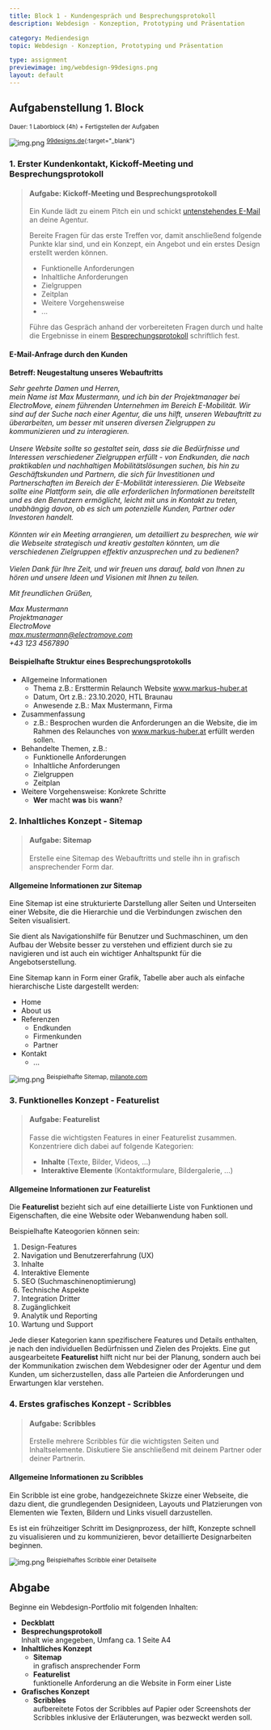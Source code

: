```yaml
---
title: Block 1 - Kundengespräch und Besprechungsprotokoll
description: Webdesign - Konzeption, Prototyping und Präsentation

category: Mediendesign
topic: Webdesign - Konzeption, Prototyping und Präsentation

type: assignment
previewimage: img/webdesign-99designs.png
layout: default
---
```

## Aufgabenstellung 1. Block
<sup>Dauer: 1 Laborblock (4h) + Fertigstellen der Aufgaben</sup>

![img.png](img/webdesign-99designs.png)
<sup>[99designs.de](https://99designs.de/blog/web-digitales-design/was-ist-webdesign){:target="_blank"}</sup>


### 1. Erster Kundenkontakt, Kickoff-Meeting und Besprechungsprotokoll

> #### Aufgabe: Kickoff-Meeting und Besprechungsprotokoll
> Ein Kunde lädt zu einem Pitch ein und schickt [untenstehendes E-Mail](#e-mail-anfrage-durch-den-kunden) an deine Agentur.
>
> Bereite Fragen für das erste Treffen vor, damit anschließend folgende Punkte klar sind, und ein Konzept, ein Angebot und ein erstes Design erstellt werden können.
>
> - Funktionelle Anforderungen
> - Inhaltliche Anforderungen
> - Zielgruppen
> - Zeitplan
> - Weitere Vorgehensweise
> - ...
>
>Führe das Gespräch anhand der vorbereiteten Fragen durch und halte die Ergebnisse in einem [Besprechungsprotokoll](#beispielhafte-struktur-eines-besprechungsprotokolls) schriftlich fest.

#### E-Mail-Anfrage durch den Kunden

**Betreff: Neugestaltung unseres Webauftritts**

*Sehr geehrte Damen und Herren,*<br>
*mein Name ist Max Mustermann, und ich bin der Projektmanager bei ElectroMove, einem führenden Unternehmen im Bereich E-Mobilität. Wir sind auf der Suche nach einer Agentur, die uns hilft, unseren Webauftritt zu überarbeiten, um besser mit unseren diversen Zielgruppen zu kommunizieren und zu interagieren.<br><br>Unsere Website sollte so gestaltet sein, dass sie die Bedürfnisse und Interessen verschiedener Zielgruppen erfüllt - von Endkunden, die nach praktikablen und nachhaltigen Mobilitätslösungen suchen, bis hin zu Geschäftskunden und Partnern, die sich für Investitionen und Partnerschaften im Bereich der E-Mobilität interessieren. Die Webseite sollte eine Plattform sein, die alle erforderlichen Informationen bereitstellt und es den Benutzern ermöglicht, leicht mit uns in Kontakt zu treten, unabhängig davon, ob es sich um potenzielle Kunden, Partner oder Investoren handelt.<br><br>Könnten wir ein Meeting arrangieren, um detailliert zu besprechen, wie wir die Webseite strategisch und kreativ gestalten könnten, um die verschiedenen Zielgruppen effektiv anzusprechen und zu bedienen?<br><br>Vielen Dank für Ihre Zeit, und wir freuen uns darauf, bald von Ihnen zu hören und unsere Ideen und Visionen mit Ihnen zu teilen.*

*Mit freundlichen Grüßen,*

*Max Mustermann  
Projektmanager  
ElectroMove   
[max.mustermann@electromove.com ](mailto:max.mustermann@electromove.com) <br>
+43 123 4567890*


#### Beispielhafte Struktur eines Besprechungsprotokolls
- Allgemeine Informationen
    - Thema z.B.: Ersttermin Relaunch Website www.markus-huber.at
    - Datum, Ort z.B.: 23.10.2020, HTL Braunau
    - Anwesende z.B.: Max Mustermann, Firma
- Zusammenfassung
    - z.B.: Besprochen wurden die Anforderungen an die Website, die im Rahmen des Relaunches von
      www.markus-huber.at erfüllt werden sollen.
- Behandelte Themen, z.B.:
    - Funktionelle Anforderungen
    - Inhaltliche Anforderungen
    - Zielgruppen
    - Zeitplan
- Weitere Vorgehensweise: Konkrete Schritte
    - **Wer** macht **was** bis **wann**?


### 2. Inhaltliches Konzept - Sitemap
> #### Aufgabe: Sitemap
> Erstelle eine Sitemap des Webauftritts und stelle ihn in grafisch ansprechender Form dar.

#### Allgemeine Informationen zur Sitemap

Eine Sitemap ist eine strukturierte Darstellung aller Seiten und Unterseiten einer Website, die die Hierarchie und die Verbindungen zwischen den Seiten visualisiert. 

Sie dient als Navigationshilfe für Benutzer und Suchmaschinen, um den Aufbau der Website besser zu verstehen und effizient durch sie zu navigieren und ist auch ein wichtiger Anhaltspunkt für die Angebotserstellung.

Eine Sitemap kann in Form einer Grafik, Tabelle aber auch als einfache hierarchische Liste dargestellt werden:

- Home
- About us
- Referenzen
  - Endkunden
  - Firmenkunden
  - Partner
- Kontakt
  - ...

![img.png](img/sitemap-example.png)
<sup>Beispielhafte Sitemap, [milanote.com](https://milanote.com/templates/marketing/site-map)</sup>

### 3. Funktionelles Konzept - Featurelist

> #### Aufgabe: Featurelist
> Fasse die wichtigsten Features in einer Featurelist zusammen. Konzentriere dich dabei auf folgende Kategorien:
> - **Inhalte** (Texte, Bilder, Videos, ...)
> - **Interaktive Elemente** (Kontaktformulare, Bildergalerie, ...)

#### Allgemeine Informationen zur Featurelist
Die **Featurelist** bezieht sich auf eine detaillierte Liste von Funktionen und Eigenschaften, die eine Website oder Webanwendung haben soll. 

Beispielhafte Kateogorien können sein:

1. Design-Features
2. Navigation und Benutzererfahrung (UX)
3. Inhalte
4. Interaktive Elemente
5. SEO (Suchmaschinenoptimierung)
6. Technische Aspekte
7. Integration Dritter
8. Zugänglichkeit
9. Analytik und Reporting
10. Wartung und Support

Jede dieser Kategorien kann spezifischere Features und Details enthalten, je nach den individuellen Bedürfnissen und Zielen des Projekts. Eine gut ausgearbeitete **Featurelist** hilft nicht nur bei der Planung, sondern auch bei der Kommunikation zwischen dem Webdesigner oder der Agentur und dem Kunden, um sicherzustellen, dass alle Parteien die Anforderungen und Erwartungen klar verstehen.




### 4. Erstes grafisches Konzept - Scribbles


> #### Aufgabe: Scribbles
> Erstelle mehrere Scribbles für die wichtigsten Seiten und Inhaltselemente.
> Diskutiere Sie anschließend mit deinem Partner oder deiner Partnerin.

#### Allgemeine Informationen zu Scribbles
Ein Scribble ist eine grobe, handgezeichnete Skizze einer Webseite, die dazu dient, die grundlegenden Designideen, Layouts und Platzierungen von Elementen wie Texten, Bildern und Links visuell darzustellen. 

Es ist ein frühzeitiger Schritt im Designprozess, der hilft, Konzepte schnell zu visualisieren und zu kommunizieren, bevor detaillierte Designarbeiten beginnen.



![img.png](img/scribble-example.png)
<sup>Beispielhaftes Scribble einer Detailseite</sup>


## Abgabe
Beginne ein Webdesign-Portfolio mit folgenden Inhalten:
- **Deckblatt**
- **Besprechungsprotokoll**<br>Inhalt wie angegeben, Umfang ca. 1 Seite A4
- **Inhaltliches Konzept**
  - **Sitemap**<br>in grafisch ansprechender Form
  - **Featurelist**<br>funktionelle Anforderung an die Website in Form einer Liste
- **Grafisches Konzept**<br>
  - **Scribbles**<br>aufbereitete Fotos der Scribbles auf Papier oder Screenshots der Scribbles inklusive der Erläuterungen, was bezweckt werden soll.